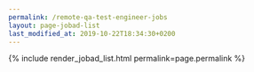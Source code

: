 ```yaml
---
permalink: /remote-qa-test-engineer-jobs
layout: page-jobad-list
last_modified_at: 2019-10-22T18:34:30+0200
---
```

{% include render_jobad_list.html permalink=page.permalink %}

